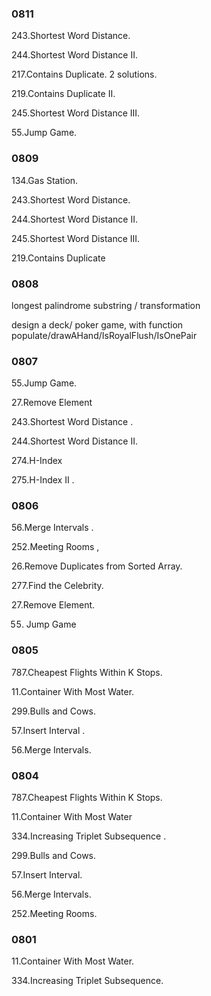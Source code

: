 
### 0811

243.Shortest Word Distance.

244.Shortest Word Distance II.

217.Contains Duplicate.  2 solutions.

219.Contains Duplicate II. 

245.Shortest Word Distance III. 

55.Jump Game. 

### 0809
134.Gas Station.   

243.Shortest Word Distance.

244.Shortest Word Distance II.

245.Shortest Word Distance III. 

219.Contains Duplicate

### 0808

longest palindrome substring / transformation

design a deck/ poker game, with function populate/drawAHand/IsRoyalFlush/IsOnePair

### 0807

55.Jump Game. 

27.Remove Element 

243.Shortest Word Distance .

244.Shortest Word Distance II. 

274.H-Index 

275.H-Index II .


### 0806

56.Merge Intervals . 

252.Meeting Rooms , 

26.Remove Duplicates from Sorted Array. 

277.Find the Celebrity.

27.Remove Element.

55. Jump Game


### 0805

787.Cheapest Flights Within K Stops.

11.Container With Most Water. 

299.Bulls and Cows. 

57.Insert Interval .

56.Merge Intervals. 

### 0804

787.Cheapest Flights Within K Stops. 

11.Container With Most Water

334.Increasing Triplet Subsequence . 

299.Bulls and Cows. 

57.Insert Interval. 

56.Merge Intervals. 

252.Meeting Rooms. 


### 0801

11.Container With Most Water.

334.Increasing Triplet Subsequence.

